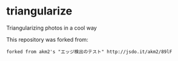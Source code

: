 # triangularize
Triangularizing photos in a cool way


This repository was forked from:

`forked from akm2's "エッジ検出のテスト" http://jsdo.it/akm2/89lF`
